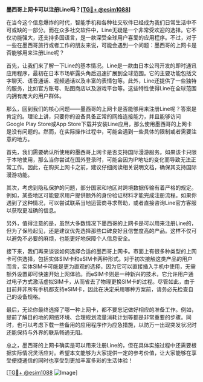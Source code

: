**墨西哥上网卡可以注册Line吗？[[TG💪+ @esim1088](https://t.me/s/esim1088)]**

在当今这个信息爆炸的时代，智能手机和各种社交软件已经成为我们日常生活中不可或缺的一部分。而在众多社交软件中，Line无疑是一个非常受欢迎的选择。它不仅功能强大，还支持多国语言，是一款深受全球用户喜爱的应用程序。不过，对于一些在墨西哥旅行或者工作的朋友来说，可能会遇到一个问题：墨西哥的上网卡是否能够用来注册Line呢？

首先，让我们来了解一下Line的基本情况。Line是一款由日本公司开发的即时通讯应用程序，最初在日本市场崭露头角后迅速扩展到全球范围。它的主要功能包括文字聊天、语音通话、视频通话以及丰富的表情包等。此外，Line还提供了一些独特的服务，比如官方账号、贴图商店以及游戏平台等。这些特性使得Line在全球范围内拥有庞大的用户群体。

那么，回到我们的核心问题——墨西哥的上网卡是否能够用来注册Line呢？答案是肯定的。理论上讲，只要你的设备具备正常的网络连接能力，并且能够访问Google Play Store或App Store下载并安装Line应用，那么使用墨西哥的上网卡是没有问题的。然而，在实际操作过程中，可能会遇到一些具体的限制或者需要注意的地方。

首先，我们需要确认所使用的墨西哥上网卡是否支持国际漫游服务。如果该卡只限于本地使用，那么当你尝试在国外登录时，可能会因为IP地址的变化而导致无法正常工作。因此，在购买上网卡之前，建议仔细阅读相关说明文档，确保其支持国际漫游功能。

其次，考虑到隐私保护的问题，部分国家和地区对跨境数据传输有着严格的规定。例如，某些地区可能要求用户提供额外的身份验证材料才能完成注册流程。如果你遇到了这种情况，可以尝试联系当地运营商寻求帮助，或者直接咨询Line官方客服以获取更准确的信息。

另外，值得注意的是，虽然大多数情况下墨西哥的上网卡是可以用来注册Line的，但为了保险起见，还是建议优先选择那些口碑良好且信誉度高的产品。这样不仅可以避免不必要的麻烦，也能更好地保障个人信息安全。

接下来，我们再来谈谈如何选择合适的墨西哥上网卡。市面上有很多种类型的上网卡可供选择，包括实体SIM卡和eSIM卡两种形式。对于初次接触这类产品的用户而言，实体SIM卡可能是更为直观的选择，因为它可以直接插入手机中使用，无需额外设置即可快速开始上网体验。而eSIM卡则是一种新兴的技术，它允许用户通过电子方式激活虚拟SIM卡，从而省去了物理更换SIM卡的过程。尽管如此，由于目前并非所有手机都支持eSIM卡，因此在决定采用哪种方案前，请务必先检查自己的设备规格。

最后，无论你最终选择了哪一种上网卡，都不要忘记做好相应的准备工作。例如，提前了解目的地的网络环境、合理规划流量消耗计划等都是非常重要的步骤。同时，也可以考虑下载一些备用的应用程序作为应急措施，以防万一出现突发状况时还能保持与外界的联系畅通无阻。

总之，墨西哥的上网卡确实是可以用来注册Line的，但在具体实施过程中还需要根据实际情况灵活应对。希望本文能够为大家提供一定的参考价值，让大家能够在享受便捷通信的同时也享受到更加丰富多彩的生活体验！

[[TG💪+ @esim1088](https://t.me/s/esim1088) ![Image](https://i.postimg.cc/4NQfJmqS/Snipaste-2025-05-13-00-14-12.png)]